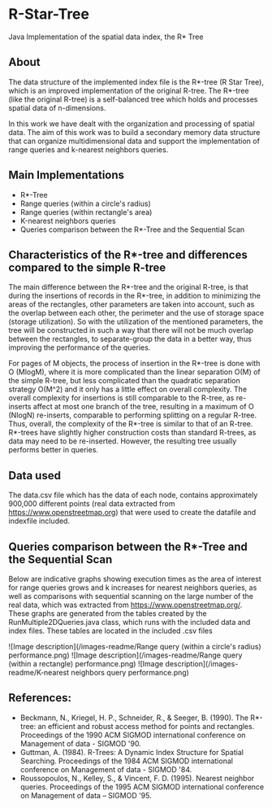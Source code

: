 # R-Star-Tree
Java Implementation of the spatial data index, the R* Tree

## About
The data structure of the implemented index file is the R*-tree (R Star Tree), which is an improved implementation of the original R-tree. The R*-tree (like the original R-tree) is a self-balanced tree which holds and processes spatial data of n-dimensions.

In this work we have dealt with the organization and processing of spatial data. The aim of this work was to build a secondary memory data structure that can organize multidimensional data and support the implementation of range queries and k-nearest neighbors queries.

## Main Implementations
- R*-Tree
- Range queries (within a circle's radius)
- Range queries (within rectangle's area)
- Κ-nearest neighbors queries
- Queries comparison between the R*-Tree and the Sequential Scan

## Characteristics of the R*-tree and differences compared to the simple R-tree
The main difference between the R*-tree and the original R-tree, is that during the insertions of records in the R*-tree, in addition to minimizing the areas of the rectangles, other parameters are taken into account, such as the overlap between each other, the perimeter and the use of storage space (storage utilization). So with the utilization of the mentioned parameters, the tree will be constructed in such a way that there will not be much overlap between the rectangles, to separate-group the data in a better way, thus improving the performance of the queries. 

For pages of M objects, the process of insertion in the R*-tree is done with O (MlogM), where it is more complicated than the linear separation O(M) of the simple R-tree, but less complicated than the quadratic separation strategy O(M^2) and it only has a little effect on overall complexity. The overall complexity for insertions is still comparable to the R-tree, as re-inserts affect at most one branch of the tree, resulting in a maximum of O (NlogN) re-inserts, comparable to performing splitting on a regular R-tree. Thus, overall, the complexity of the R*-tree is similar to that of an R-tree. R*-trees have slightly higher construction costs than standard R-trees, as data may need to be re-inserted. However, the resulting tree usually performs better in queries.

## Data used
The data.csv file which has the data of each node, contains approximately 900,000 different points (real data extracted from https://www.openstreetmap.org) that were used to create the datafile and indexfile included.

## Queries comparison between the R*-Tree and the Sequential Scan
Below are indicative graphs showing execution times as the area of interest for range queries grows and k increases for nearest neighbors queries, as well as comparisons with sequential scanning on the large number of the real data, which was extracted from https://www.openstreetmap.org/.
These graphs are generated from the tables created by the RunMultiple2DQueries.java class, which runs with the included data and index files. These tables are located in the included .csv files

![Image description](/images-readme/Range query (within a circle's radius) performance.png)
![Image description](/images-readme/Range query (within a rectangle) performance.png)
![Image description](/images-readme/K-nearest neighbors query performance.png)

## References:
- Beckmann, N., Kriegel, H. P., Schneider, R., & Seeger, B. (1990). The R*-tree: an efficient and robust access method for points and rectangles. Proceedings of the 1990 ACM SIGMOD international conference on Management of data - SIGMOD '90.
- Guttman, A. (1984). R-Trees: A Dynamic Index Structure for Spatial Searching. Proceedings of the 1984 ACM SIGMOD international conference on Management of data - SIGMOD '84.
- Roussopoulos, N., Kelley, S., & Vincent, F. D. (1995). Nearest neighbor queries. Proceedings of the 1995 ACM SIGMOD international conference on Management of data – SIGMOD '95.
